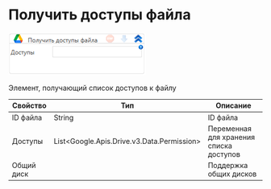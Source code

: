 # Получить доступы файла

![](<../../../../.gitbook/assets/image (425).png>)

Элемент, получающий список доступов к файлу

| Свойство   | Тип                                         | Описание                                |
| ---------- | ------------------------------------------- | --------------------------------------- |
| ID файла   | String                                      | ID файла                                |
| Доступы    | List\<Google.Apis.Drive.v3.Data.Permission> | Переменная для хранения списка доступов |
| Общий диск |                                             | Поддержка общих дисков                  |
